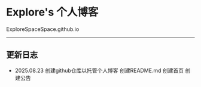 # Explore's 个人博客

ExploreSpaceSpace.github.io

---

## 更新日志

- 2025.08.23 
创建github仓库以托管个人博客
创建README.md
创建首页
创建公告
